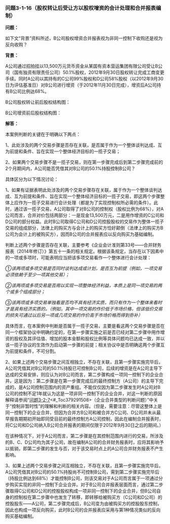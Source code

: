 ### 问题3-1-16（股权转让后受让方以股权增资的会计处理和合并报表编制）

**问题：**

如下文“背景”资料所述，B公司股权增资合并报表视为非同一控制下收购还是视为反向收购？

**背景：**

A公司通过招拍挂以13,500万元货币资金从某国有资本营运集团有限公司受让B公司（国有独资有限责任公司）50.1%股权，2012年9月30日股权转让完成工商变更手续。同时A公司以其持有的C公司99%股权和D公司58%股权（以2012年9月30日为评估基准日）对B公司进行增资（于2012年11月30日完成），增资后A公司持有B公司比例达68%。

B公司股权转让前后股权结构图：

B公司增资前后股权结构图：

**解答：**

本案例判断的关键在于明确以下两点：

1、此处涉及的两个交易步骤是否存在关联，是否属于作为一个整体谈判达成、互为前提和条件、旨在实现一个整体经济目标的一揽子交易；

2、如果两个交易步骤不是一揽子交易，则在第一步骤完成后到第二步骤完成前的2个月期间内，A公司能否凭借其对B公司的50.1%持股控制B公司？

具体区分为以下情况讨论：

1、如果有证据表明此处涉及的两个交易步骤存在关联，属于作为一个整体谈判达成、互为前提和条件、旨在实现一个整体经济目标的一揽子交易，即这两个步骤整体上应作为一揽子交易进行会计处理（都是为了实现控制权所必需的条件）。此时，通过该一揽子交易，A公司取得了对B公司的控制权（股权比例为68%），对A公司而言，合并对价包括两部分：一是现金13,500万元，二是用作增资的C公司和D公司的部分权益。此时B公司取得C公司和D公司控股股权的交易作为整体一揽子交易的组成部分，法律上的购买方与会计上的购买方恰好颠倒（法律上的购买方B公司为会计上的被购买方），因而B公司的合并报表应以反向购买为基础编制。

判断上述两个步骤是否存在关联，主要参考《企业会计准则第33号——合并财务报表（2014年修订）》第五十一条的相关规定。根据该条规定，当存在以下因素中的一项或多项时，可能表明应当把该多项交易看作一个整体进行会计处理：

*①该两项或多项交易是否同时谈判达成或计划，是否互为前提（例如，一项交易必须依赖于至少一项其他交易）；*

*②该两项或多项交易是否用以实现一项整体经济利益，本质上是同一项交易的两个或多个组成部分；*

*③该两项或多项交易单独看是否均不具有经济实质，而只有作为一个整体来看时才是具有经济实质的。（例如，其中一项交易的作价低于市场价格，但该低价交易的损失可通过以后另一项或几项交易的作价高于市场价格而得到弥补）*

具体而言，在本案例中判断是否属于一揽子交易，主要是看这两个交易步骤是否在同一个框架协议中明确约定的，在第一步骤实施之前是否已经对第二步骤中用作增资的股权及其评估值、增加的股本金额和股权比例等具体问题均已达成一致，并以该一揽子协议的生效作为启动第一步骤的前提；相关协议中是否明确这两个步骤互为前提和条件，不可分割。

2、如果上述两个交易步骤之间互相独立，不存在关联，且第一步骤实施完毕后，A公司凭借其对B公司的50.1%持股已可控制B公司，后续的增资是在A公司主导下达成的交易安排，则应认为对B公司而言，第二步骤构成一项同一控制下的企业合并。这是因为：第二步骤是在第一步骤完成后的最终控制方（A公司）的主导下完成的，是A公司控制范围内的资产重组。不能仅仅因为第二步骤发生时A公司对B公司的控制不足1年就认为这是一项非同一控制下的企业合并，对这一判断的原因解释请参阅“[问题3-2-7](#问题3-2-7企业合并类型的判断问题)<#_Toc379291508>（企业合并类型的判断问题）”中关于“控制非暂时性”的理解和判断的相关内容。（但是，需要注意：尽管这整体上是同一控制下的企业合并，但因为合并方B公司和被合并方C公司、D公司并未从最早报告期期初开始即同受目前的最终控制方A公司控制，因此在编制合并报表时，将C公司和D公司纳入B公司合并报表的期间仅限于2012年9月30日之后的期间。）

在该种情况下，对于A公司而言，第二步骤是在其控制范围内进行的交易，所涉及的B、C、D公司均为其子公司，故在编制A公司的合并财务报表时，应将其影响予以抵销，即第二步骤的发生与否，对于该交易时点上的A公司合并财务报表不产生影响。

3、如果上述两个交易步骤之间互相独立，不存在关联，且第一步骤实施完毕后，A公司凭借其对B公司的50.1%持股尚不可控制B公司，需到第二步骤实施完毕后（持股比例达到68%）才能控制B公司，则该交易对于A公司而言属于一项通过分步购买实现的非同一控制下企业合并。对于B公司合并报表层面而言，通过第二步骤取得C公司和D公司的控股股权构成一项非同一控制下的企业合并，但B公司自身的控制权在第二步骤中也发生了转移，即转移给被购买方（C公司和D公司）的控股股东——A公司，第二步骤完成后，B公司变为由被购买方的控股股东控制，因此也构成一项反向购买，此时B公司的合并报表应采用与第1种情况类似的反向购买基础编制。